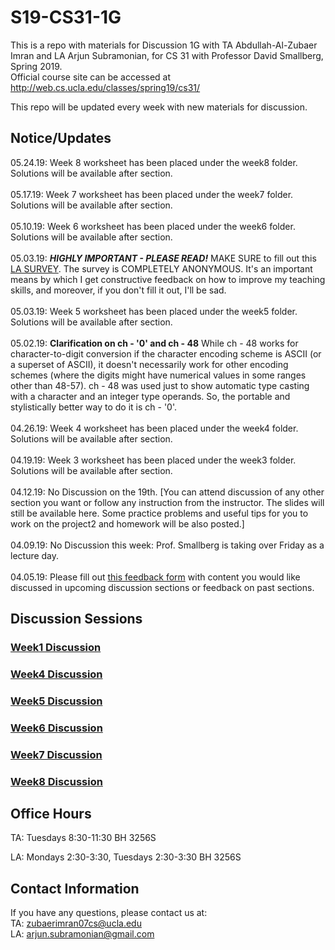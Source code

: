 # S19-CS31-1G

This is a repo with materials for Discussion 1G with TA Abdullah-Al-Zubaer Imran and LA Arjun Subramonian, for CS 31 with Professor David Smallberg, Spring 2019.  
Official course site can be accessed at http://web.cs.ucla.edu/classes/spring19/cs31/

This repo will be updated every week with new materials for discussion.


## Notice/Updates
05.24.19: Week 8 worksheet has been placed under the week8 folder. Solutions will be available after section. 
<br>
<br>
05.17.19: Week 7 worksheet has been placed under the week7 folder. Solutions will be available after section.
<br>
<br>
05.10.19: Week 6 worksheet has been placed under the week6 folder. Solutions will be available after section.
<br>
<br>
05.03.19: ***HIGHLY IMPORTANT - PLEASE READ!*** 
MAKE SURE to fill out this <a href = "http://tiny.cc/LA-feedback">LA SURVEY</a>. The survey is COMPLETELY ANONYMOUS. It's an important means by which I get constructive feedback on how to improve my teaching skills, and moreover, if you don't fill it out, I'll be sad.
<br>
<br>
05.03.19: Week 5 worksheet has been placed under the week5 folder. Solutions will be available after section.
<br>
<br>
05.02.19: <b>Clarification on ch - '0' and ch - 48</b> While ch - 48 works for character-to-digit conversion if the character encoding scheme is ASCII (or a superset of ASCII), it doesn't necessarily work for other encoding schemes (where the digits might have numerical values in some ranges other than 48-57). ch - 48 was used just to show automatic type casting with a character and an integer type operands.
So, the portable and stylistically better way to do it is ch - '0'.
<br>
<br>
04.26.19: Week 4 worksheet has been placed under the week4 folder. Solutions will be available after section.
<br>
<br>
04.19.19: Week 3 worksheet has been placed under the week3 folder. Solutions will be available after section.
<br>
<br>
04.12.19: No Discussion on the 19th. 
[You can attend discussion of any other section you want or follow any instruction from the instructor. The slides will still be available here. Some practice problems and useful tips for you to work on the project2 and homework will be also posted.]
<br>
<br>
04.09.19: No Discussion this week: Prof. Smallberg is taking over Friday as a lecture day.
<br>
<br>
04.05.19: Please fill out <a href = "https://drive.google.com/open?id=1WTnw7cG_L-hS8MZphhVaI79JEsOu2B7CeJmZNgoyZiA">this feedback form</a> with content you would like discussed in upcoming discussion sections or feedback on past sections.<br>



## Discussion Sessions

### <a href = "https://github.com/zubaerimran/S19-CS31-1G/blob/master/week1/spring19_cs31_w1.pdf">Week1 Discussion</a>
### <a href = "https://github.com/zubaerimran/S19-CS31-1G/blob/master/week4/spring19_cs31_w4.pdf">Week4 Discussion</a>
### <a href = "https://github.com/zubaerimran/S19-CS31-1G/blob/master/week5/spring19_cs31_w5.pdf">Week5 Discussion</a>
### <a href = "https://github.com/zubaerimran/S19-CS31-1G/blob/master/week6/spring19_cs31_w6.pdf">Week6 Discussion</a>
### <a href = "https://github.com/zubaerimran/S19-CS31-1G/blob/master/week7/spring19_cs31_w7.pdf">Week7 Discussion</a>
### <a href = "https://github.com/zubaerimran/S19-CS31-1G/blob/master/week8/spring19_cs31_w8.pdf">Week8 Discussion</a>



## Office Hours
TA: Tuesdays 8:30-11:30 BH 3256S 

LA: Mondays 2:30-3:30, Tuesdays 2:30-3:30 BH 3256S


## Contact Information

If you have any questions, please contact us at:  
TA: zubaerimran07cs@ucla.edu  
LA: arjun.subramonian@gmail.com
